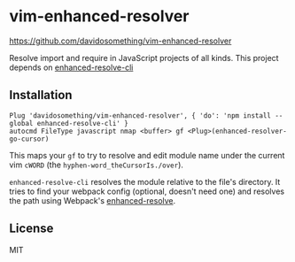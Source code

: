 # vim-enhanced-resolver

<https://github.com/davidosomething/vim-enhanced-resolver>

Resolve import and require in JavaScript projects of all kinds.
This project depends on
[enhanced-resolve-cli](https://github.com/davidosomething/enhanced-resolve-cli)

## Installation

```vim
Plug 'davidosomething/vim-enhanced-resolver', { 'do': 'npm install --global enhanced-resolve-cli' }
autocmd FileType javascript nmap <buffer> gf <Plug>(enhanced-resolver-go-cursor)
```

This maps your `gf` to try to resolve and edit module name under the current
vim `cWORD` (the `hyphen-word_theCursorIs./over`).

`enhanced-resolve-cli` resolves the module relative to the file's directory.
It tries to find your webpack config (optional, doesn't need one) and resolves
the path using Webpack's
[enhanced-resolve](https://github.com/webpack/enhanced-resolve).

## License

MIT

